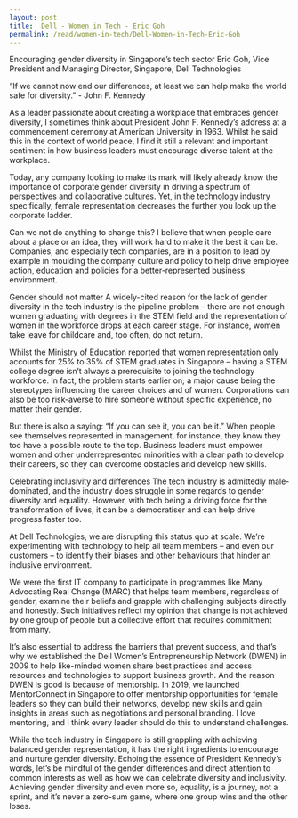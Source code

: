 ```yaml
---
layout: post
title:  Dell - Women in Tech - Eric Goh
permalink: /read/women-in-tech/Dell-Women-in-Tech-Eric-Goh
---
```

Encouraging gender diversity in Singapore’s tech sector
Eric Goh, Vice President and Managing Director, Singapore, Dell Technologies

“If we cannot now end our differences, at least we can help make the world safe for diversity.” - John F. Kennedy

As a leader passionate about creating a workplace that embraces gender diversity, I sometimes think about President John F. Kennedy’s address at a commencement ceremony at American University in 1963. Whilst he said this in the context of world peace, I find it still a relevant and important sentiment in how business leaders must encourage diverse talent at the workplace. 

Today, any company looking to make its mark will likely already know the importance of corporate gender diversity in driving a spectrum of perspectives and collaborative cultures. Yet, in the technology industry specifically, female representation decreases the further you look up the corporate ladder. 

Can we not do anything to change this? I believe that when people care about a place or an idea, they will work hard to make it the best it can be. Companies, and especially tech companies, are in a position to lead by example in moulding the company culture and policy to help drive employee action, education and policies for a better-represented business environment. 

Gender should not matter 
A widely-cited reason for the lack of gender diversity in the tech industry is the pipeline problem – there are not enough women graduating with degrees in the STEM field and the representation of women in the workforce drops at each career stage. For instance, women take leave for childcare and, too often, do not return. 

Whilst the Ministry of Education reported that women representation only accounts for 25% to 35% of STEM graduates in Singapore – having a STEM college degree isn’t always a prerequisite to joining the technology workforce. In fact, the problem starts earlier on; a major cause being the stereotypes influencing the career choices and of women. Corporations can also be too risk-averse to hire someone without specific experience, no matter their gender.  

But there is also a saying: “If you can see it, you can be it.” When people see themselves represented in management, for instance, they know they too have a possible route to the top. Business leaders must empower women and other underrepresented minorities with a clear path to develop their careers, so they can overcome obstacles and develop new skills. 

Celebrating inclusivity and differences 
The tech industry is admittedly male-dominated, and the industry does struggle in some regards to gender diversity and equality. However, with tech being a driving force for the transformation of lives, it can be a democratiser and can help drive progress faster too. 

At Dell Technologies, we are disrupting this status quo at scale. We’re experimenting with technology to help all team members – and even our customers – to identify their biases and other behaviours that hinder an inclusive environment. 

We were the first IT company to participate in programmes like Many Advocating Real Change (MARC) that helps team members, regardless of gender, examine their beliefs and grapple with challenging subjects directly and honestly. Such initiatives reflect my opinion that change is not achieved by one group of people but a collective effort that requires commitment from many. 

It’s also essential to address the barriers that prevent success, and that’s why we established the Dell Women’s Entrepreneurship Network (DWEN) in 2009 to help like-minded women share best practices and access resources and technologies to support business growth. And the reason DWEN is good is because of mentorship. In 2019, we launched MentorConnect in Singapore to offer mentorship opportunities for female leaders so they can build their networks, develop new skills and gain insights in areas such as negotiations and personal branding. I love mentoring, and I think every leader should do this to understand challenges. 

While the tech industry in Singapore is still grappling with achieving balanced gender representation, it has the right ingredients to encourage and nurture gender diversity. Echoing the essence of President Kennedy’s words, let’s be mindful of the gender differences and direct attention to common interests as well as how we can celebrate diversity and inclusivity. Achieving gender diversity and even more so, equality, is a journey, not a sprint, and it’s never a zero-sum game, where one group wins and the other loses. 

